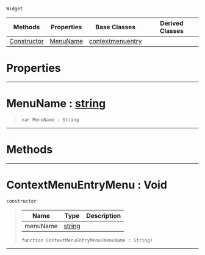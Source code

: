 `Widget`

|Methods|Properties|Base Classes|Derived Classes|
|---|---|---|---|
|[ Constructor](https://github.com/ZilchEngine/ZilchDocs/blob/master/code_reference/class_reference/contextmenuentrymenu.markdown#contextmenuentrymenu-voi)|[ MenuName](https://github.com/ZilchEngine/ZilchDocs/blob/master/code_reference/class_reference/contextmenuentrymenu.markdown#menuname-zilch-engine-doc)|[contextmenuentry](https://github.com/ZilchEngine/ZilchDocs/blob/master/code_reference/class_reference/contextmenuentry.markdown)| |


 #  Properties


---  
 #  MenuName : [string](https://github.com/ZilchEngine/ZilchDocs/blob/master/code_reference/nada_base_types/string.markdown)

> 
> ``` lang=cpp, name=Nada
> var MenuName : String


---  
 #  Methods


---  
 #  ContextMenuEntryMenu : Void

 `constructor`

> 
> |Name|Type|Description|
> |---|---|---|
> |menuName|[string](https://github.com/ZilchEngine/ZilchDocs/blob/master/code_reference/nada_base_types/string.markdown)| |
> ``` lang=cpp, name=Nada
> function ContextMenuEntryMenu(menuName : String)
> ``` 


---  
 

 